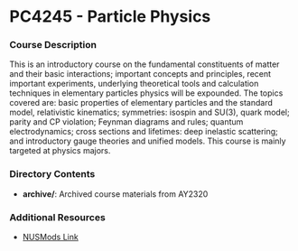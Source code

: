 # PC4245 - Particle Physics

### Course Description
This is an introductory course on the fundamental constituents of matter and
their basic interactions; important concepts and principles, recent important
experiments, underlying theoretical tools and calculation techniques in
elementary particles physics will be expounded. The topics covered are: basic
properties of elementary particles and the standard model, relativistic
kinematics; symmetries: isospin and SU(3), quark model; parity and CP violation;
Feynman diagrams and rules; quantum electrodynamics; cross sections and
lifetimes: deep inelastic scattering; and introductory gauge theories and
unified models. This course is mainly targeted at physics majors.

### Directory Contents
- **archive/**: Archived course materials from AY2320

### Additional Resources
- [NUSMods Link](https://nusmods.com/courses/PC4245/particle-physics)
